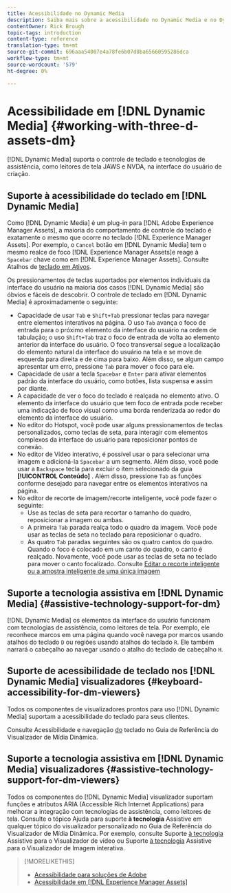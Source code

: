 ```yaml
---
title: Acessibilidade no Dynamic Media
description: Saiba mais sobre a acessibilidade no Dynamic Media e no Dynamic Media Viewers
contentOwner: Rick Brough
topic-tags: introduction
content-type: reference
translation-type: tm+mt
source-git-commit: 696aaa54007e4a78fe6b07d8ba65660595286dca
workflow-type: tm+mt
source-wordcount: '579'
ht-degree: 0%

---
```



# Acessibilidade em [!DNL Dynamic Media] {#working-with-three-d-assets-dm}

[!DNL Dynamic Media] suporta o controle de teclado e tecnologias de assistência, como leitores de tela JAWS e NVDA, na interface do usuário de criação.

## Suporte à acessibilidade do teclado em [!DNL Dynamic Media]

Como [!DNL Dynamic Media] é um plug-in para [!DNL Adobe Experience Manager Assets], a maioria do comportamento de controle do teclado é exatamente o mesmo que ocorre no teclado [!DNL Experience Manager Assets]. Por exemplo, o `Cancel` botão em [!DNL Dynamic Media] tem o mesmo realce de foco [!DNL Experience Manager Assets]e reage à `Spacebar` chave como em [!DNL Experience Manager Assets]. Consulte Atalhos de [teclado em Ativos](/help/assets/accessibility.md#keyboard-shortcuts).

Os pressionamentos de teclas suportados por elementos individuais da interface do usuário na maioria dos casos [!DNL Dynamic Media] são óbvios e fáceis de descobrir. O controle de teclado em [!DNL Dynamic Media] é aproximadamente o seguinte:

* Capacidade de usar `Tab` e `Shift+Tab` pressionar teclas para navegar entre elementos interativos na página.
O uso `Tab` avança o foco de entrada para o próximo elemento da interface do usuário na ordem de tabulação; o uso `Shift+Tab` traz o foco de entrada de volta ao elemento anterior da interface do usuário.
O foco transversal segue a localização do elemento natural da interface do usuário na tela e se move de esquerda para direita e de cima para baixo. Além disso, se algum campo apresentar um erro, pressione `Tab` para mover o foco para ele.
* Capacidade de usar a tecla `Spacebar` e `Enter` para ativar elementos padrão da interface do usuário, como botões, lista suspensa e assim por diante.
* A capacidade de ver o foco do teclado é realçada no elemento ativo. O elemento da interface do usuário que tem foco de entrada pode receber uma indicação de foco visual como uma borda renderizada ao redor do elemento da interface do usuário.
* No editor do Hotspot, você pode usar alguns pressionamentos de teclas personalizados, como teclas de seta, para interagir com elementos complexos da interface do usuário para reposicionar pontos de conexão.
* No editor de Vídeo interativo, é possível usar o para selecionar uma imagem e adicioná-la `Spacebar` a um segmento. Além disso, você pode usar a `Backspace` tecla para excluir o item selecionado da guia **[!UICONTROL Conteúdo]** . Além disso, pressione `Tab` as funções conforme desejado para navegar entre os elementos interativos na página.
* No editor de recorte de imagem/recorte inteligente, você pode fazer o seguinte:
   * Use as teclas de seta para recortar o tamanho do quadro, reposicionar a imagem ou ambas.
   * A primeira `Tab` parada realça todo o quadro da imagem. Você pode usar as teclas de seta no teclado para reposicionar o quadro.
   * As quatro `Tab` paradas seguintes são os quatro cantos do quadro. Quando o foco é colocado em um canto do quadro, o canto é realçado. Novamente, você pode usar as teclas de seta no teclado para mover o canto focalizado.
Consulte [Editar o recorte inteligente ou a amostra inteligente de uma única imagem](/help/assets/image-profiles.md#editing-the-smart-crop-or-smart-swatch-of-a-single-image)

<!-- Keyboarding is the same because Dynamic Media is using the same UI library (Coral 3 (AEM 6.5) or Coral Spectrum (in Skyline)) as entire AEM Assets.  -->

<!-- In the Hotspot editor, Dynamic Media lets you use arrow keys to control the position of a hot spot. See [Carousel Banners](/help/assets/dynamic-media/carousel-banners.md##adding-hotspots-or-image-maps-to-an-image-banner) or [Interactive Images](/help/assets/dynamic-media/interactive-images.md#adding-hotspots-to-an-image-banner)  -->

<!-- I think we should definitely mention this in the DM-specific area of documentation for keyboard support. -->

<!-- I would not get into much of details of specific keyboard support logic of these editors. One of the reasons - chances are that accessibility support will receive Phase2-like attention, with more holistic approach. -->

## Suporte a tecnologia assistiva em [!DNL Dynamic Media] {#assistive-technology-support-for-dm}

[!DNL Dynamic Media] os elementos da interface do usuário funcionam com tecnologias de assistência, como leitores de tela. Por exemplo, ele reconhece marcos em uma página quando você navega por marcos usando atalhos do teclado `D` ou regiões usando atalhos do teclado `R`. Ele também narrará o cabeçalho ao navegar usando o atalho do teclado de cabeçalho `H`.

## Suporte de acessibilidade de teclado nos [!DNL Dynamic Media] visualizadores {#keyboard-accessibility-for-dm-viewers}

Todos os componentes de visualizadores prontos para uso [!DNL Dynamic Media] suportam a acessibilidade do teclado para seus clientes.

Consulte Acessibilidade e navegação [do](https://docs.adobe.com/content/help/en/dynamic-media-developer-resources/library/c-keyboard-accessibility.html) teclado no Guia de Referência do Visualizador de Mídia Dinâmica.

## Suporte a tecnologia assistiva em [!DNL Dynamic Media] visualizadores {#assistive-technology-support-for-dm-viewers}

Todos os componentes do [!DNL Dynamic Media] visualizador suportam funções e atributos ARIA (Accessible Rich Internet Applications) para melhorar a integração com tecnologias de assistência, como leitores de tela.
Consulte o tópico Ajuda para suporte **à tecnologia** Assistive em qualquer tópico do visualizador personalizado no Guia de Referência do Visualizador de Mídia Dinâmica. Por exemplo, consulte Suporte [à tecnologia](https://experienceleague.adobe.com/docs/dynamic-media-developer-resources/library/viewers-aem-assets-dmc/video/r-html5-video-viewer-20-assistive.html) Assistive para o Visualizador de vídeo ou Suporte [à tecnologia](https://experienceleague.adobe.com/docs/dynamic-media-developer-resources/library/viewers-for-aem-assets-only/interactive-images/c-html5-aem-interactive-image-assistive.html#viewers-for-aem-assets-only) Assistive para o Visualizador de Imagem interativa.

>[!MORELIKETHIS]
>
>* [Acessibilidade para soluções de Adobe](https://www.adobe.com/accessibility.html)
>* [Acessibilidade em [!DNL Experience Manager Assets]](/help/assets/accessibility.md)

